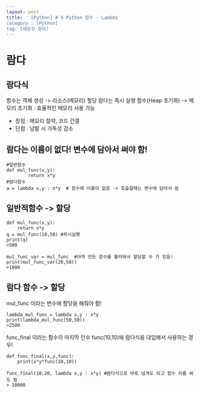 ```yaml
---
layout: post
title: ' [Python] # 9 Python 함수 - Lambda
category : [Python]
tag: [배운것 정리]
---
```


# 람다

## 람다식 

함수는 객체 생성 -> 리소스(메모리) 할당
람다는 즉시 실행 함수(Heap 초기화) -> 메모리 초기화 : 효율적인 메모리 사용 가능

* 장점 : 메모리 절약, 코드 간결 
* 단점 : 남발 시 가독성 감소

## 람다는 이름이 없다! 변수에 담아서 써야 함!

```
#일반함수
def mul_func(x,y):
        return x*y
#람다함수    
a = lambda x,y : x*y  # 함수에 이름이 없음 -> 호출할때는 변수에 담아서 씀 
```

## 일반적함수 -> 할당

```
def mul_func(x,y):
    return x*y
q = mul_func(10,50) #즉시실행
print(q)
>500
```

```
mul_func_var = mul_func  #아까 만든 함수를 불러와서 할당할 수 가 있음!
print(mul_func_var(20,50))
>1000
```


## 람다 함수 -> 할당

mul_func 이라는 변수에 할당을 해줘야 함!       
```
lambda_mul_func = lambda x,y : x*y
print(lambda_mul_func(50,50)) 
>2500
```

func_final 이라는 함수의 마지막 인수 func(10,10)에 람다식을 대입해서 사용하는 경우!    

```
def func_final(x,y,func):
    print(x*y*func(10,10))
    
func_final(10,20, lambda x,y : x*y) #람다식으로 바로 넘겨도 되고 함수 이름 써도 됨
> 20000
```




